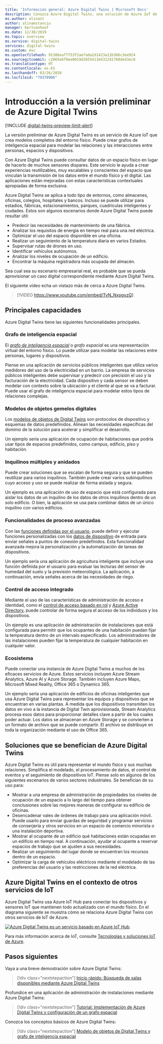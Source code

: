 ```yaml
---
title: 'Información general: Azure Digital Twins | Microsoft Docs'
description: Conozca Azure Digital Twins, una solución de Azure IoT de inteligencia espacial.
ms.author: alinast
author: alinamstanciu
manager: bertvanhoof
ms.date: 12/30/2019
ms.topic: overview
ms.service: digital-twins
services: digital-twins
ms.custom: mvc
ms.openlocfilehash: 91386eaf7753f2aefada2d1423a11b366c3ee924
ms.sourcegitcommit: c2065e6f0ee0919d36554116432241760de43ec8
ms.translationtype: HT
ms.contentlocale: es-ES
ms.lasthandoff: 03/26/2020
ms.locfileid: "79370906"
---
```

# <a name="overview-of-azure-digital-twins-preview"></a>Introducción a la versión preliminar de Azure Digital Twins

[!INCLUDE [digital-twins-preview-limit-alert](../../includes/digital-twins-preview-limit-alert.md)]

La versión preliminar de Azure Digital Twins es un servicio de Azure IoT que crea modelos completos del entorno físico. Puede crear grafos de inteligencia espacial para modelar las relaciones y las interacciones entre personas, espacios y dispositivos.

Con Azure Digital Twins puede consultar datos de un espacio físico en lugar de hacerlo de muchos sensores dispares. Este servicio le ayuda a crear experiencias reutilizables, muy escalables y conscientes del espacio que vinculan la transmisión de los datos entre el mundo físico y el digital. Las aplicaciones están mejoradas con estas características contextuales apropiadas de forma exclusiva. 

Azure Digital Twins se aplica a todo tipo de entornos, como almacenes, oficinas, colegios, hospitales y bancos. Incluso se puede utilizar para estadios, fábricas, estacionamientos, parques, cuadrículas inteligentes y ciudades. Estos son algunos escenarios donde Azure Digital Twins puede resultar útil:

- Predecir las necesidades de mantenimiento de una fábrica.
- Analizar los requisitos de energía en tiempo real para una red eléctrica.
- Optimizar el uso del espacio disponible en una oficina.
- Realizar un seguimiento de la temperatura diaria en varios Estados.
- Supervisar rutas de drones en uso.
- Identificar vehículos autónomos.
- Analizar los niveles de ocupación de un edificio.
- Encontrar la máquina registradora más ocupada del almacén.

Sea cual sea su escenario empresarial real, es probable que se pueda aprovisionar un caso digital correspondiente mediante Azure Digital Twins.

El siguiente vídeo echa un vistazo más de cerca a Azure Digital Twins.

> [!VIDEO https://www.youtube.com/embed/TvN_NxpgyzQ]

## <a name="key-capabilities"></a>Principales capacidades

Azure Digital Twins tiene las siguientes funcionalidades principales.

### <a name="spatial-intelligence-graph"></a>Grafo de inteligencia espacial

El [*grafo de inteligencia espacial*](./concepts-objectmodel-spatialgraph.md#spatial-intelligence-graph) o *grafo espacial* es una representación virtual del entorno físico. Lo puede utilizar para modelar las relaciones entre personas, lugares y dispositivos.

Piense en una aplicación de servicios públicos inteligentes que utiliza varios medidores del uso de la electricidad en un barrio. La empresa de servicios públicos inteligentes debe supervisar y predecir con precisión el uso y la facturación de la electricidad. Cada dispositivo y cada sensor se deben modelar con contexto sobre la ubicación y el cliente al que se va a facturar. Puede usar el grafo de inteligencia espacial para modelar estos tipos de relaciones complejas.

### <a name="digital-twin-object-models"></a>Modelos de objetos gemelos digitales

Los [modelos de objetos de Digital Twins](./concepts-objectmodel-spatialgraph.md#digital-twins-object-models) son protocolos de dispositivo y esquemas de datos predefinidos. Alinean las necesidades específicas del dominio de la solución para acelerar y simplificar el desarrollo.

Un ejemplo sería una aplicación de ocupación de habitaciones que podría usar tipos de espacios predefinidos, como campus, edificio, piso y habitación.

### <a name="multiple-and-nested-tenants"></a>Inquilinos múltiples y anidados

Puede crear soluciones que se escalan de forma segura y que se pueden reutilizar para varios inquilinos. También puede crear varios subinquilinos cuyo acceso y uso se puede realizar de forma aislada y segura.

Un ejemplo es una aplicación de uso de espacio que está configurada para aislar los datos de un inquilino de los datos de otros inquilinos dentro de un solo edificio. O bien, la aplicación se usa para combinar datos de un único inquilino con varios edificios.

### <a name="advanced-compute-capabilities"></a>Funcionalidades de proceso avanzadas

Con las [funciones definidas por el usuario](./concepts-user-defined-functions.md), puede definir y ejecutar funciones personalizadas con los [datos de dispositivo](./concepts-device-ingress.md) de entrada para enviar señales a puntos de conexión predefinidos. Esta funcionalidad avanzada mejora la personalización y la automatización de tareas de dispositivos.

Un ejemplo sería una aplicación de agricultura inteligente que incluye una función definida por el usuario para evaluar las lecturas del sensor de humedad del suelo y la previsión meteorológica. La aplicación, a continuación, envía señales acerca de las necesidades de riego.

### <a name="built-in-access-control"></a>Control de acceso integrado

Mediante el uso de las características de administración de acceso e identidad, como el [control de acceso basado en rol](./security-role-based-access-control.md) y [Azure Active Directory](./security-authenticating-apis.md), puede controlar de forma segura el acceso de los individuos y los dispositivos.

Un ejemplo es una aplicación de administración de instalaciones que está configurada para permitir que los ocupantes de una habitación puedan fijar la temperatura dentro de un intervalo especificado. Los administradores de las instalaciones pueden fijar la temperatura de cualquier habitación en cualquier valor.

### <a name="ecosystem"></a>Ecosistema

Puede conectar una instancia de Azure Digital Twins a muchos de los eficaces servicios de Azure. Estos servicios incluyen Azure Stream Analytics, Azure AI y Azure Storage. También incluyen Azure Maps, Microsoft Mixed Reality, Office 365 o Dynamics 365.

Un ejemplo sería una aplicación de edificios de oficinas inteligentes que usa Azure Digital Twins para representar los equipos y dispositivos que se encuentran en varias plantas. A medida que los dispositivos transmiten los datos en vivo a la instancia de Digital Twin aprovisionada, Stream Analytics procesa esos datos para proporcionar detalles clave a partir de los cuales poder actuar. Los datos se almacenan en Azure Storage y se convierten a un formato de archivo que se puede compartir. El archivo se distribuye en toda la organización mediante el uso de Office 365.

## <a name="solutions-that-benefit-from-azure-digital-twins"></a>Soluciones que se benefician de Azure Digital Twins

Azure Digital Twins es útil para representar el mundo físico y sus muchas relaciones. Simplifica el modelado, el procesamiento de datos, el control de eventos y el seguimiento de dispositivos IoT. Piense solo en algunos de los siguientes escenarios de varios sectores industriales. Se benefician de su uso para:

* Mostrar a una empresa de administración de propiedades los niveles de ocupación de un espacio a lo largo del tiempo para obtener conclusiones sobre las mejores maneras de configurar su edificio de oficinas.
* Desencadenar vales de órdenes de trabajo para una aplicación móvil. Puede usarlo para enviar guardas de seguridad y programar servicios de conserjería y otros servicios en un espacio de comercio minorista o una instalación deportiva.
* Mostrar al ocupante de un edificio qué habitaciones están ocupadas en un edificio en tiempo real. A continuación, ayudar al ocupante a reservar espacios de trabajo que se ajusten a sus necesidades.
* Realizar un seguimiento del lugar donde se encuentran los recursos dentro de un espacio.
* Optimizar la carga de vehículos eléctricos mediante el modelado de las preferencias del usuario y las restricciones de la red eléctrica.

## <a name="azure-digital-twins-in-the-context-of-other-iot-services"></a>Azure Digital Twins en el contexto de otros servicios de IoT

Azure Digital Twins usa Azure IoT Hub para conectar los dispositivos y sensores IoT que mantienen todo actualizado con el mundo físico. En el diagrama siguiente se muestra cómo se relaciona Azure Digital Twins con otros servicios de IoT de Azure.

[![Azure Digital Twins es un servicio basado en Azure IoT Hub](media/overview/azure-digital-twins-in-iot-ecosystem.png)](media/overview/azure-digital-twins-in-iot-ecosystem.png#lightbox).

Para más información acerca de IoT, consulte [Tecnologías y soluciones IoT de Azure](../iot-fundamentals/iot-services-and-technologies.md).

## <a name="next-steps"></a>Pasos siguientes

Vaya a una breve demostración sobre Azure Digital Twins:

>[!div class="nextstepaction"]
>[Inicio rápido: Búsqueda de salas disponibles mediante Azure Digital Twins](./quickstart-view-occupancy-dotnet.md)

Profundice en una aplicación de administración de instalaciones mediante Azure Digital Twins:

>[!div class="nextstepaction"]
>[Tutorial: Implementación de Azure Digital Twins y configuración de un grafo espacial](./tutorial-facilities-setup.md)

Conozca los conceptos básicos de Azure Digital Twins:

>[!div class="nextstepaction"]
>[Modelo de objetos de Digital Twins y grafo de inteligencia espacial](./concepts-objectmodel-spatialgraph.md)